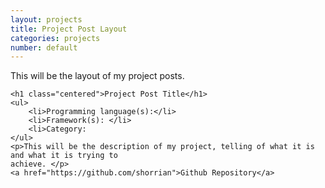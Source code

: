 ```yaml
---
layout: projects 
title: Project Post Layout 
categories: projects
number: default
---
```


<div class="marginalize project-post">
    This will be the layout of my project posts. 


    <h1 class="centered">Project Post Title</h1>
    <ul>
        <li>Programming language(s):</li>
        <li>Framework(s): </li>
        <li>Category: 
    </ul>
    <p>This will be the description of my project, telling of what it is and what it is trying to
    achieve. </p>
    <a href="https://github.com/shorrian">Github Repository</a>
</div>

